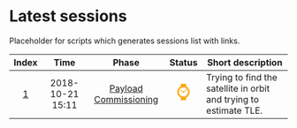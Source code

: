 # Latest sessions
Placeholder for scripts which generates sessions list with links.

|**Index**|**Time**|**Phase**|**Status**|**Short description**|
|:-:|:-:|:-:|:-:|-|
| [1](/sessions/1/index.md) | 2018-10-21 15:11 | [Payload Commissioning](/mission_plan/pld_commissioning/index.md) | <span style='color:orange;font-size:200%' title="Planned">&#x231A;</span> | Trying to find the satellite in orbit and trying to estimate TLE. |

